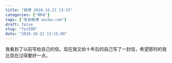 ```yaml
---
title: "微博 2010.10.21 13:15"
categories: ["嘀咕"]
tags: ["来自微博 weibo.com"]
draft: false
slug: "YyvI0B"
date: "2010-10-21 13:15:00"
---
```


<p>我看到了以前写给自己的信。现在我又给十年后的自己写了一封信，希望那时的我比现在过得要好一点。 ​​​​</p>
